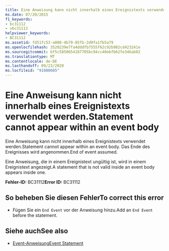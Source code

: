 ```yaml
---
title: Eine Anweisung kann nicht innerhalb eines Ereignistexts verwendet werden.
ms.date: 07/20/2015
f1_keywords:
- bc31112
- vbc31112
helpviewer_keywords:
- BC31112
ms.assetid: fd51fc53-a008-4b79-85fb-2d9fa1fb5a79
ms.openlocfilehash: 3520239e7fa4dddfb7555f62c92b982cd423241e
ms.sourcegitcommit: bf5c5850654187705bc94cc40ebfb62fe346ab02
ms.translationtype: MT
ms.contentlocale: de-DE
ms.lasthandoff: 09/23/2020
ms.locfileid: "91080685"
---
```

# <a name="statement-cannot-appear-within-an-event-body"></a><span data-ttu-id="9de88-102">Eine Anweisung kann nicht innerhalb eines Ereignistexts verwendet werden.</span><span class="sxs-lookup"><span data-stu-id="9de88-102">Statement cannot appear within an event body</span></span>

<span data-ttu-id="9de88-103">Eine Anweisung kann nicht innerhalb eines Ereignistexts verwendet werden.</span><span class="sxs-lookup"><span data-stu-id="9de88-103">Statement cannot appear within an event body.</span></span> <span data-ttu-id="9de88-104">Das Ende des Ereignisses wird angenommen.</span><span class="sxs-lookup"><span data-stu-id="9de88-104">End of event assumed.</span></span>  
  
 <span data-ttu-id="9de88-105">Eine Anweisung, die in einem Ereignistext ungültig ist, wird in einem Ereignistext angezeigt.</span><span class="sxs-lookup"><span data-stu-id="9de88-105">A statement that is not valid inside an event body appears inside one.</span></span>  
  
 <span data-ttu-id="9de88-106">**Fehler-ID:** BC31112</span><span class="sxs-lookup"><span data-stu-id="9de88-106">**Error ID:** BC31112</span></span>  
  
## <a name="to-correct-this-error"></a><span data-ttu-id="9de88-107">So beheben Sie diesen Fehler</span><span class="sxs-lookup"><span data-stu-id="9de88-107">To correct this error</span></span>  
  
- <span data-ttu-id="9de88-108">Fügen Sie ein `End Event` vor der Anweisung hinzu.</span><span class="sxs-lookup"><span data-stu-id="9de88-108">Add an `End Event` before the statement.</span></span>  
  
## <a name="see-also"></a><span data-ttu-id="9de88-109">Siehe auch</span><span class="sxs-lookup"><span data-stu-id="9de88-109">See also</span></span>

- [<span data-ttu-id="9de88-110">Event-Anweisung</span><span class="sxs-lookup"><span data-stu-id="9de88-110">Event Statement</span></span>](../language-reference/statements/event-statement.md)
